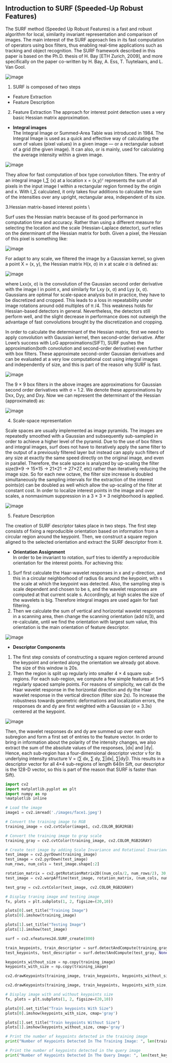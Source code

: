 ## __Introduction to SURF (Speeded-Up Robust Features)__

The SURF method (Speeded Up Robust Features) is a fast and robust algorithm for local, similarity invariant representation and comparison of images. The main interest of the SURF approach lies in its fast computation of operators using box filters, thus enabling real-time applications such as tracking and object recognition. The SURF framework described in this paper is based on the Ph.D. thesis of H. Bay [ETH Zurich, 2009], and more specifically on the paper co-written by H. Bay, A. Ess, T. Tuytelaars, and L. Van Gool.

![image](https://user-images.githubusercontent.com/51910127/134413424-89ef850a-4a34-4eee-8f64-d325d8970a18.png)


1. SURF is composed of two steps
- Feature Extraction
- Feature Description

2. Feature Extraction
The approach for interest point detection uses a very basic Hessian matrix approximation.

- __Integral images__ \
The Integral Image or Summed-Area Table was introduced in 1984. The Integral Image is used as a quick and effective way of calculating the sum of values (pixel values) in a given image — or a rectangular subset of a grid (the given image). It can also, or is mainly, used for calculating the average intensity within a given image.

![image](https://user-images.githubusercontent.com/51910127/134414082-818fdaee-a7be-445c-bcd4-944ef1401fc0.png)


They allow for fast computation of box type convolution filters. The entry of an integral image I_∑ (x) at a location x = (x,y)ᵀ represents the sum of all pixels in the input image I within a rectangular region formed by the origin and x.
With I_Σ calculated, it only takes four additions to calculate the sum of the intensities over any upright, rectangular area, independent of its size.


3.Hessian matrix-based interest points \

Surf uses the Hessian matrix because of its good performance in computation time and accuracy. Rather than using a different measure for selecting the location and the scale (Hessian-Laplace detector), surf relies on the determinant of the Hessian matrix for both. Given a pixel, the Hessian of this pixel is something like:

![image](https://user-images.githubusercontent.com/51910127/134415108-22647049-9bb8-4137-adde-b8c0e4696b70.png)

For adapt to any scale, we filtered the image by a Gaussian kernel, so given a point X = (x, y), the Hessian matrix H(x, σ) in x at scale σ is defined as:

![image](https://user-images.githubusercontent.com/51910127/134415249-06572587-b786-454f-8923-59cdade5e770.png)




where Lxx(x, σ) is the convolution of the Gaussian second order derivative with the image I in point x, and similarly for Lxy (x, σ) and Lyy (x, σ). Gaussians are optimal for scale-space analysis but in practice, they have to be discretized and cropped. This leads to a loss in repeatability under image rotations around odd multiples of π /4. This weakness holds for Hessian-based detectors in general. Nevertheless, the detectors still perform well, and the slight decrease in performance does not outweigh the advantage of fast convolutions brought by the discretization and cropping.

In order to calculate the determinant of the Hessian matrix, first we need to apply convolution with Gaussian kernel, then second-order derivative. After Lowe’s success with LoG approximations(SIFT), SURF pushes the approximation(both convolution and second-order derivative) even further with box filters. These approximate second-order Gaussian derivatives and can be evaluated at a very low computational cost using integral images and independently of size, and this is part of the reason why SURF is fast.

![image](https://user-images.githubusercontent.com/51910127/134414501-32c592f8-b9a2-490d-83a2-f5d4c6cd8caf.png)



The 9 × 9 box filters in the above images are approximations for Gaussian second order derivatives with σ = 1.2. We denote these approximations by Dxx, Dyy, and Dxy. Now we can represent the determinant of the Hessian (approximated) as:

![image](https://user-images.githubusercontent.com/51910127/134415508-2d35c615-bcf7-45a7-9645-57b6d2732343.png)


4. Scale-space representation

Scale spaces are usually implemented as image pyramids. The images are repeatedly smoothed with a Gaussian and subsequently sub-sampled in order to achieve a higher level of the pyramid. Due to the use of box filters and integral images, surf does not have to iteratively apply the same filter to the output of a previously filtered layer but instead can apply such filters of any size at exactly the same speed directly on the original image, and even in parallel. Therefore, the scale space is analyzed by up-scaling the filter size(9×9 → 15×15 → 21×21 → 27×27, etc) rather than iteratively reducing the image size. So for each new octave, the filter size increase is doubled simultaneously the sampling intervals for the extraction of the interest points(σ) can be doubled as well which allow the up-scaling of the filter at constant cost. In order to localize interest points in the image and over scales, a nonmaximum suppression in a 3 × 3 × 3 neighborhood is applied.

![image](https://user-images.githubusercontent.com/51910127/134415556-827249ba-91f5-448c-95b3-6a7e0eeceb56.png)

5. Feature Description

The creation of SURF descriptor takes place in two steps. The first step consists of fixing a reproducible orientation based on information from a circular region around the keypoint. Then, we construct a square region aligned to the selected orientation and extract the SURF descriptor from it.

- __Orientation Assignment__ \
In order to be invariant to rotation, surf tries to identify a reproducible orientation for the interest points. For achieving this:

1. Surf first calculate the Haar-wavelet responses in x and y-direction, and this in a circular neighborhood of radius 6s around the keypoint, with s the scale at which the keypoint was detected. Also, the sampling step is scale dependent and chosen to be s, and the wavelet responses are computed at that current scale s. Accordingly, at high scales the size of the wavelets is big. Therefore integral images are used again for fast filtering.
2. Then we calculate the sum of vertical and horizontal wavelet responses in a scanning area, then change the scanning orientation (add π/3), and re-calculate, until we find the orientation with largest sum value, this orientation is the main orientation of feature descriptor.

![image](https://user-images.githubusercontent.com/51910127/134415819-894be3fb-d33f-49dc-ab0b-44ca3da84244.png)

- __Descriptor Components__

1. The first step consists of constructing a square region centered around the keypoint and oriented along the orientation we already got above. The size of this window is 20s.
2. Then the region is split up regularly into smaller 4 × 4 square sub-regions. For each sub-region, we compute a few simple features at 5×5 regularly spaced sample points. For reasons of simplicity, we call dx the Haar wavelet response in the horizontal direction and dy the Haar wavelet response in the vertical direction (filter size 2s). To increase the robustness towards geometric deformations and localization errors, the responses dx and dy are first weighted with a Gaussian (σ = 3.3s) centered at the keypoint.

![image](https://user-images.githubusercontent.com/51910127/134415962-4fc582db-9aa1-4f48-ba14-24f9e1651168.png)

Then, the wavelet responses dx and dy are summed up over each subregion and form a first set of entries to the feature vector. In order to bring in information about the polarity of the intensity changes, we also extract the sum of the absolute values of the responses, |dx| and |dy|. Hence, each sub-region has a four-dimensional descriptor vector v for its underlying intensity structure V = (∑ dx, ∑ dy, ∑|dx|, ∑|dy|). This results in a descriptor vector for all 4×4 sub-regions of length 64(In Sift, our descriptor is the 128-D vector, so this is part of the reason that SURF is faster than Sift).

```py
import cv2
import matplotlib.pyplot as plt
import numpy as np
%matplotlib inline

# Load the image
image1 = cv2.imread('./images/face1.jpeg')

# Convert the training image to RGB
training_image = cv2.cvtColor(image1, cv2.COLOR_BGR2RGB)

# Convert the training image to gray scale
training_gray = cv2.cvtColor(training_image, cv2.COLOR_RGB2GRAY)

# Create test image by adding Scale Invariance and Rotational Invariance
test_image = cv2.pyrDown(training_image)
test_image = cv2.pyrDown(test_image)
num_rows, num_cols = test_image.shape[:2]

rotation_matrix = cv2.getRotationMatrix2D((num_cols/2, num_rows/2), 30, 1)
test_image = cv2.warpAffine(test_image, rotation_matrix, (num_cols, num_rows))

test_gray = cv2.cvtColor(test_image, cv2.COLOR_RGB2GRAY)

# Display traning image and testing image
fx, plots = plt.subplots(1, 2, figsize=(20,10))

plots[0].set_title("Training Image")
plots[0].imshow(training_image)

plots[1].set_title("Testing Image")
plots[1].imshow(test_image)
```

```py
surf = cv2.xfeatures2d.SURF_create(800)

train_keypoints, train_descriptor = surf.detectAndCompute(training_gray, None)
test_keypoints, test_descriptor = surf.detectAndCompute(test_gray, None)

keypoints_without_size = np.copy(training_image)
keypoints_with_size = np.copy(training_image)

cv2.drawKeypoints(training_image, train_keypoints, keypoints_without_size, color = (0, 255, 0))

cv2.drawKeypoints(training_image, train_keypoints, keypoints_with_size, flags = cv2.DRAW_MATCHES_FLAGS_DRAW_RICH_KEYPOINTS)

# Display image with and without keypoints size
fx, plots = plt.subplots(1, 2, figsize=(20,10))

plots[0].set_title("Train keypoints With Size")
plots[0].imshow(keypoints_with_size, cmap='gray')

plots[1].set_title("Train keypoints Without Size")
plots[1].imshow(keypoints_without_size, cmap='gray')

# Print the number of keypoints detected in the training image
print("Number of Keypoints Detected In The Training Image: ", len(train_keypoints))

# Print the number of keypoints detected in the query image
print("Number of Keypoints Detected In The Query Image: ", len(test_keypoints))
```

